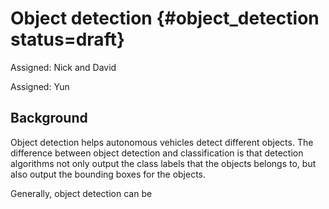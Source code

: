 # Object detection {#object_detection status=draft}

Assigned: Nick and David

Assigned: Yun

## Background

Object detection helps autonomous vehicles detect different objects. The difference between object detection and classification is that detection algorithms not only output the class labels that the objects belongs to, but also output the bounding boxes for the objects. 

Generally, object detection can be 

